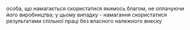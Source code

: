 особа, що намагається скористатися якимось благом, не оплачуючи його виробництва; у цьому випадку - намагання скористатися результатами спільної праці без власного належного внеску